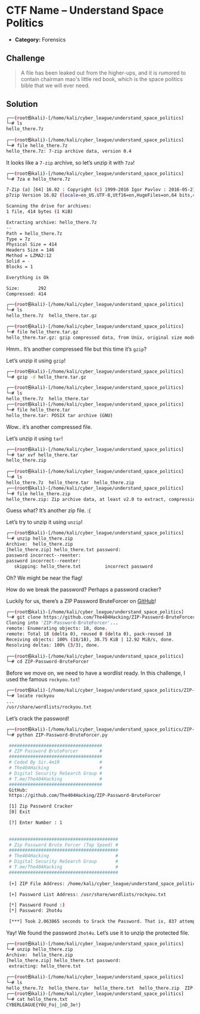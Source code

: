 # CTF Name – Understand Space Politics

-   **Category:** Forensics

## Challenge

> A file has been leaked out from the higher-ups, and it is rumored to contain chairman mao's little red book, which is the space politics bible that we will ever need.

## Solution

```bash
┌──(root㉿kali)-[/home/kali/cyber_league/understand_space_politics]
└─# ls
hello_there.7z
                                                                             
┌──(root㉿kali)-[/home/kali/cyber_league/understand_space_politics]
└─# file hello_there.7z    
hello_there.7z: 7-zip archive data, version 0.4                                                                         
```

It looks like a `7-zip` archive, so let’s unzip it with `7za`!

```bash
┌──(root㉿kali)-[/home/kali/cyber_league/understand_space_politics]
└─# 7za e hello_there.7z

7-Zip (a) [64] 16.02 : Copyright (c) 1999-2016 Igor Pavlov : 2016-05-21
p7zip Version 16.02 (locale=en_US.UTF-8,Utf16=on,HugeFiles=on,64 bits,4 CPUs AMD Ryzen 7 3700X 8-Core Processor              (870F10),ASM,AES-NI)

Scanning the drive for archives:
1 file, 414 bytes (1 KiB)

Extracting archive: hello_there.7z
--
Path = hello_there.7z
Type = 7z
Physical Size = 414
Headers Size = 146
Method = LZMA2:12
Solid = -
Blocks = 1

Everything is Ok

Size:       292
Compressed: 414

┌──(root㉿kali)-[/home/kali/cyber_league/understand_space_politics]
└─# ls
hello_there.7z  hello_there.tar.gz

┌──(root㉿kali)-[/home/kali/cyber_league/understand_space_politics]
└─# file hello_there.tar.gz 
hello_there.tar.gz: gzip compressed data, from Unix, original size modulo 2^32 10240
```

Hmm.. It’s another compressed file but this time it’s `gzip`?

Let’s unzip it using `gzip`!

```bash
┌──(root㉿kali)-[/home/kali/cyber_league/understand_space_politics]
└─# gzip -d hello_there.tar.gz   

┌──(root㉿kali)-[/home/kali/cyber_league/understand_space_politics]
└─# ls
hello_there.7z  hello_there.tar                                                                             
┌──(root㉿kali)-[/home/kali/cyber_league/understand_space_politics]
└─# file hello_there.tar   
hello_there.tar: POSIX tar archive (GNU)
```

Wow.. it’s another compressed file.

Let’s unzip it using `tar`!

```bash
┌──(root㉿kali)-[/home/kali/cyber_league/understand_space_politics]
└─# tar xvf hello_there.tar
hello_there.zip
    
┌──(root㉿kali)-[/home/kali/cyber_league/understand_space_politics]
└─# ls
hello_there.7z  hello_there.tar  hello_there.zip                                                                             
┌──(root㉿kali)-[/home/kali/cyber_league/understand_space_politics]
└─# file hello_there.zip 
hello_there.zip: Zip archive data, at least v2.0 to extract, compression method=store
```

Guess what? It’s another zip file. :(

Let’s try to unzip it using `unzip`!

```bash
┌──(root㉿kali)-[/home/kali/cyber_league/understand_space_politics]
└─# unzip hello_there.zip 
Archive:  hello_there.zip
[hello_there.zip] hello_there.txt password: 
password incorrect--reenter: 
password incorrect--reenter: 
   skipping: hello_there.txt         incorrect password
```

Oh? We might be near the flag!

How do we break the password? Perhaps a password cracker?

Luckily for us, there’s a ZIP Password BruteForcer on [GitHub](https://github.com/The404Hacking/ZIP-Password-BruteForcer)! 

```bash
┌──(root㉿kali)-[/home/kali/cyber_league/understand_space_politics]
└─# git clone https://github.com/The404Hacking/ZIP-Password-BruteForcer
Cloning into 'ZIP-Password-BruteForcer'...
remote: Enumerating objects: 18, done.
remote: Total 18 (delta 0), reused 0 (delta 0), pack-reused 18
Receiving objects: 100% (18/18), 38.75 KiB | 12.92 MiB/s, done.
Resolving deltas: 100% (3/3), done.
    
┌──(root㉿kali)-[/home/kali/cyber_league/understand_space_politics]
└─# cd ZIP-Password-BruteForcer 
```

Before we move on, we need to have a wordlist ready. In this challenge, I used the famous `rockyou.txt`!

```bash
┌──(root㉿kali)-[/home/kali/cyber_league/understand_space_politics/ZIP-Password-BruteForcer]
└─# locate rockyou
...
/usr/share/wordlists/rockyou.txt
```

Let’s crack the password!

```bash
┌──(root㉿kali)-[/home/kali/cyber_league/understand_space_politics/ZIP-Password-BruteForcer]
└─# python ZIP-Password-BruteForcer.py

 ###################################
 # ZIP Password BruteForcer        #
 ###################################
 # Coded By Sir.4m1R               #
 # The404Hacking                   #
 # Digital Security ReSearch Group #
 # T.me/The404Hacking              #
 ###################################
 GitHub:
 https://github.com/The404Hacking/ZIP-Password-BruteForcer

 [1] Zip Password Cracker
 [0] Exit

 [?] Enter Number : 1
 
 
 #########################################
 # Zip Password Brute Forcer (Top Speed) #
 #########################################
 # The404Hacking                         #
 # Digital Security ReSearch Group       #
 # T.me/The404Hacking                    #
 #########################################
 
 [+] ZIP File Address: /home/kali/cyber_league/understand_space_politics/hello_there.zip

 [+] Password List Address: /usr/share/wordlists/rockyou.txt

 [*] Password Found :)
 [*] Password: 2hot4u

 [***] Took 2.063865 seconds to Srack the Password. That is, 837 attempts per second.
```

Yay! We found the password `2hot4u`. Let’s use it to unzip the protected file.

```bash
┌──(root㉿kali)-[/home/kali/cyber_league/understand_space_politics]
└─# unzip hello_there.zip 
Archive:  hello_there.zip
[hello_there.zip] hello_there.txt password: 
 extracting: hello_there.txt         
                       
┌──(root㉿kali)-[/home/kali/cyber_league/understand_space_politics]
└─# ls                          
hello_there.7z  hello_there.tar  hello_there.txt  hello_there.zip  ZIP-Password-BruteForcer                                                                                                                    
┌──(root㉿kali)-[/home/kali/cyber_league/understand_space_politics]
└─# cat hello_there.txt         
CYBERLEAGUE{Y0U_Fo|_|nD_3e!}
```



